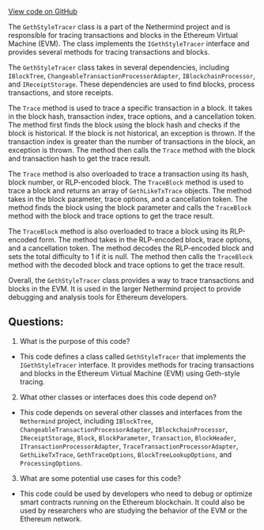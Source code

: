 [View code on GitHub](https://github.com/NethermindEth/nethermind/src/Nethermind/Nethermind.Consensus/Tracing/GethStyleTracer.cs)

The `GethStyleTracer` class is a part of the Nethermind project and is responsible for tracing transactions and blocks in the Ethereum Virtual Machine (EVM). The class implements the `IGethStyleTracer` interface and provides several methods for tracing transactions and blocks. 

The `GethStyleTracer` class takes in several dependencies, including `IBlockTree`, `ChangeableTransactionProcessorAdapter`, `IBlockchainProcessor`, and `IReceiptStorage`. These dependencies are used to find blocks, process transactions, and store receipts. 

The `Trace` method is used to trace a specific transaction in a block. It takes in the block hash, transaction index, trace options, and a cancellation token. The method first finds the block using the block hash and checks if the block is historical. If the block is not historical, an exception is thrown. If the transaction index is greater than the number of transactions in the block, an exception is thrown. The method then calls the `Trace` method with the block and transaction hash to get the trace result. 

The `Trace` method is also overloaded to trace a transaction using its hash, block number, or RLP-encoded block. The `TraceBlock` method is used to trace a block and returns an array of `GethLikeTxTrace` objects. The method takes in the block parameter, trace options, and a cancellation token. The method finds the block using the block parameter and calls the `TraceBlock` method with the block and trace options to get the trace result. 

The `TraceBlock` method is also overloaded to trace a block using its RLP-encoded form. The method takes in the RLP-encoded block, trace options, and a cancellation token. The method decodes the RLP-encoded block and sets the total difficulty to 1 if it is null. The method then calls the `TraceBlock` method with the decoded block and trace options to get the trace result. 

Overall, the `GethStyleTracer` class provides a way to trace transactions and blocks in the EVM. It is used in the larger Nethermind project to provide debugging and analysis tools for Ethereum developers.
## Questions: 
 1. What is the purpose of this code?
- This code defines a class called `GethStyleTracer` that implements the `IGethStyleTracer` interface. It provides methods for tracing transactions and blocks in the Ethereum Virtual Machine (EVM) using Geth-style tracing.

2. What other classes or interfaces does this code depend on?
- This code depends on several other classes and interfaces from the `Nethermind` project, including `IBlockTree`, `ChangeableTransactionProcessorAdapter`, `IBlockchainProcessor`, `IReceiptStorage`, `Block`, `BlockParameter`, `Transaction`, `BlockHeader`, `ITransactionProcessorAdapter`, `TraceTransactionProcessorAdapter`, `GethLikeTxTrace`, `GethTraceOptions`, `BlockTreeLookupOptions`, and `ProcessingOptions`.

3. What are some potential use cases for this code?
- This code could be used by developers who need to debug or optimize smart contracts running on the Ethereum blockchain. It could also be used by researchers who are studying the behavior of the EVM or the Ethereum network.